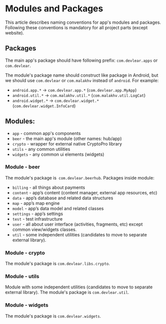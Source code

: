 # Modules and Packages

This article describes naming conventions for app's modules and packages. Following these conventions is mandatory for all project parts (except website).

## Packages
The main app's package should have following prefix: `com.devlear.apps` or `com.devlear`.

The module's package name should construct like package in Android, but we should use `com.devlear` or `com.malakhv` instead of `android`. For example:
- `android.app.*` -> `com.devlear.app.*` (`com.devlear.app.MyApp`)
- `android.util.*` -> `com.malakhv.util.*` (`com.malakhv.util.LogCat`)
- `android.widget.*` -> `com.devlear.widget.*` (`com.devlear.widget.InfoCard`)

## Modules:
- `app` - common app's components
- `beer` - the main app's module (other names: hub/app)
- `crypto` - wrapper for external native CryptoPro library
- `utils` - any common utilities
- `widgets` - any common ui elements (widgets)

### Module - beer
The module's package is` com.devlear.beerhub`. Packages inside module:
- `billing` - all things about payments
- `content` - app’s content (content manager, external app resources, etc)
- `data` - app’s database and related data structures
- `map` - app’s map engine
- `model` - app’s data model and related classes
- `settings` - app’s settings
- `test` - test infrastructure
- `user` - all about user interface (activities, fragments, etc) except common view/widgets classes.
- `util` - some independent utilities (candidates to move to separate external library).

### Module - crypto
The module's package is `com.devlear.libs.crypto`.

### Module - utils
Module with some independent utilities (candidates to move to separate external library). The module's package is `com.devlear.util`.

### Module - widgets
The module's package is `com.devlear.widgets`.
